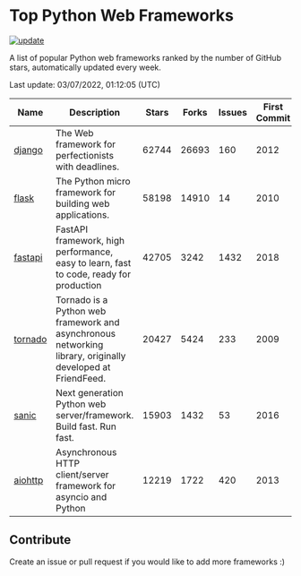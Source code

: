 # Top Python Web Frameworks

[![update](https://github.com/sunnysid3up/python-web-frameworks/actions/workflows/update.yml/badge.svg)](https://github.com/sunnysid3up/python-web-frameworks/actions/workflows/update.yml)

A list of popular Python web frameworks ranked by the number of GitHub stars, automatically updated every week.

Last update: 03/07/2022, 01:12:05 (UTC)

| Name          | Description          | Stars                     | Forks          | Issues               | First Commit        | Last Commit         |
|---------------|----------------------|---------------------------|----------------|----------------------|---------------------|---------------------|
| [django](https://github.com/django/django) | The Web framework for perfectionists with deadlines. | 62744 | 26693 | 160 | 2012 | 2022-03-07 |
| [flask](https://github.com/pallets/flask) | The Python micro framework for building web applications. | 58198 | 14910 | 14 | 2010 | 2022-03-06 |
| [fastapi](https://github.com/tiangolo/fastapi) | FastAPI framework, high performance, easy to learn, fast to code, ready for production | 42705 | 3242 | 1432 | 2018 | 2022-03-06 |
| [tornado](https://github.com/tornadoweb/tornado) | Tornado is a Python web framework and asynchronous networking library, originally developed at FriendFeed. | 20427 | 5424 | 233 | 2009 | 2022-03-06 |
| [sanic](https://github.com/sanic-org/sanic) | Next generation Python web server/framework. Build fast. Run fast. | 15903 | 1432 | 53 | 2016 | 2022-03-06 |
| [aiohttp](https://github.com/aio-libs/aiohttp) | Asynchronous HTTP client/server framework for asyncio and Python | 12219 | 1722 | 420 | 2013 | 2022-03-06 |

## Contribute 

Create an issue or pull request if you would like to add more frameworks :)